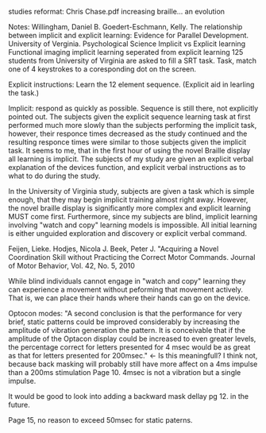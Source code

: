 studies
reformat:
Chris Chase.pdf
increasing braille...
an evolution

Notes:
Willingham, Daniel B. Goedert-Eschmann, Kelly. The relationship between implicit and explicit learning: Evidence for Parallel Development. University of Verginia. Psychological Science
Implicit vs Explicit learning
Functional imaging
implicit learning seperated from explicit learning
125 students from University of Virginia are asked to fill a SRT task.
Task, match one of 4 keystrokes to a coresponding dot on the screen.

Explicit instructions:
Learn the 12 element sequence.  (Explicit aid in learling the task.)

Implicit: respond as quickly as possible.  Sequence is still there, not explicitly pointed out.
The subjects given the explicit sequence learning task at first performed much more slowly than the subjects performing the implicit task, however, their responce times decreased as the study continued and the resulting responce times were similar to those subjects given the implicit task.  It seems to me, that in the first hour of using the novel Braille display all learning is implicit.  The subjects of my study are given an explicit verbal explanation of the devices function, and explicit verbal instructions as to what to do during the study.

In the University of Virginia study, subjects are given a task which is simple enough, that they may begin implicit training almost right away.  However, the novel braille display is significantly more complex and explicit learning MUST come first.  Furthermore, since my subjects are blind, implicit learning involving "watch and copy" learning models is impossible.  All initial learning is either unguided exploration and discovery or explicit verbal command.

Feijen, Lieke. Hodjes, Nicola J. Beek, Peter J. "Acquiring a Novel Coordination Skill without Practicing the Correct Motor Commands. Journal of Motor Behavior, Vol. 42, No. 5, 2010

While blind individuals cannot engage in "watch and copy" learning they can experience a movement without peforming that movement actively.  That is, we can place their hands where their hands can go on the device.  

Optocon modes:
"A second conclusion is that the performance for very brief, static patterns could be improved considerably by increasing the amplitude of vibration generation the pattern. It is conceivable that if the amplitude of the Optacon display could be increased to even greater levels, the percentage correct for letters presented for 4 msec would be as great as that for letters presented for 200msec." <- Is this meaningfull?  I think not, because back masking will probably still have more affect on a 4ms impulse than a 200ms stimulation  Page 10.
4msec is not a vibration but a single impulse.

It would be good to look into adding a backward mask dellay pg 12. in the future.

Page 15, no reason to exceed 50msec for static paterns.


